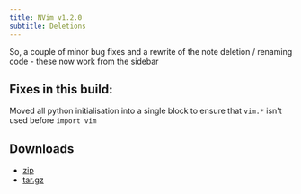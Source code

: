 ```yaml
---
title: NVim v1.2.0
subtitle: Deletions
---
```


So, a couple of minor bug fixes and a rewrite of the note deletion / renaming code - these now work from the sidebar


## Fixes in this build:

Moved all python initialisation into a single block to ensure that `vim.*` isn't used before `import vim`

## Downloads

* [zip][]
* [tar.gz][]

[zip]: https://github.com/cwoac/nvim/archive/v1.2.0.zip
[tar.gz]: https://github.com/cwoac/nvim/archive/v1.2.0.tar.gz
